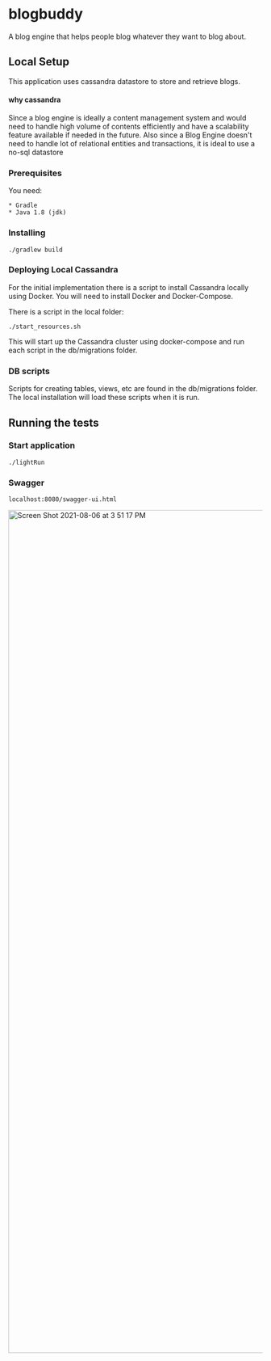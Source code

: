 # blogbuddy
A blog engine that helps people blog whatever they want to blog about.


## Local Setup

This application uses cassandra datastore to store and retrieve blogs.

#### why cassandra
Since a blog engine is ideally a content management system and would need to handle high volume of contents efficiently and have a scalability feature available if needed in the future. Also since a Blog Engine doesn't need to handle lot of relational entities and transactions, it is ideal to use a no-sql datastore

### Prerequisites

You need:

```
* Gradle
* Java 1.8 (jdk)
```

### Installing
```
./gradlew build
```

### Deploying Local Cassandra

For the initial implementation there is a script to install Cassandra locally using Docker.
You will need to install Docker and Docker-Compose.

There is a script in the local folder: 

```
./start_resources.sh
```

This will start up the Cassandra cluster using docker-compose and run each script in the db/migrations folder.


### DB scripts

Scripts for creating tables, views, etc are found in the db/migrations folder.
The local installation will load these scripts when it is run.

## Running the tests



### Start application

```
./lightRun
```

### Swagger
```
localhost:8080/swagger-ui.html
```

<img width="1669" alt="Screen Shot 2021-08-06 at 3 51 17 PM" src="https://user-images.githubusercontent.com/87956524/128569752-2ae4a4b0-8d3b-4c35-b5e4-aa84b94284a7.png">

